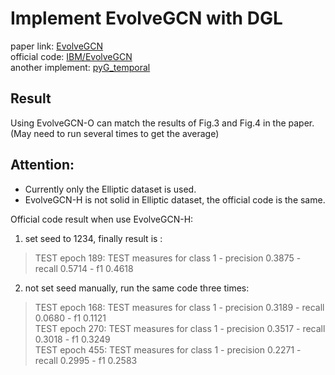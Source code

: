 # Implement EvolveGCN with DGL
paper link: [EvolveGCN](https://arxiv.org/abs/1902.10191)  
official code: [IBM/EvolveGCN](https://github.com/IBM/EvolveGCN)  
another implement: [pyG_temporal](https://github.com/benedekrozemberczki/pytorch_geometric_temporal/blob/master/torch_geometric_temporal/nn/recurrent/evolvegcno.py)  

## Result
Using EvolveGCN-O can match the results of Fig.3 and Fig.4 in the paper.
(May need to run several times to get the average)


## Attention:  
* Currently only the Elliptic dataset is used.
* EvolveGCN-H is not solid in Elliptic dataset, the official code is the same.   

Official code result when use EvolveGCN-H:  
1. set seed to 1234, finally result is :
> TEST epoch 189: TEST measures for class 1 - precision 0.3875 - recall 0.5714 - f1 0.4618  
2. not set seed manually, run the same code three times:
> TEST epoch 168: TEST measures for class 1 - precision 0.3189 - recall 0.0680 - f1 0.1121  
> TEST epoch 270: TEST measures for class 1 - precision 0.3517 - recall 0.3018 - f1 0.3249  
> TEST epoch 455: TEST measures for class 1 - precision 0.2271 - recall 0.2995 - f1 0.2583  
